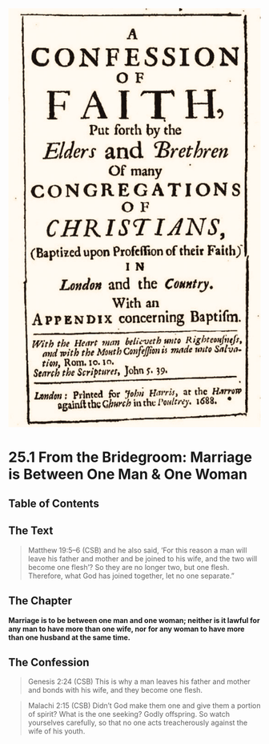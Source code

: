 <img class="intro-right" src="art-1689.png">

# 25.1 From the Bridegroom: Marriage is Between One Man & One Woman

## Table of Contents

<!-- toc -->

## The Text

>Matthew 19:5–6 (CSB) and he also said, ‘For this reason a man will leave his father and mother and be joined to his wife, and the two will become one flesh’? So they are no longer two, but one flesh. Therefore, what God has joined together, let no one separate.”

## The Chapter

**Marriage is to be between one man and one woman; neither is it lawful for any man to have more than one wife, nor for any woman to have more than one husband at the same time.**

## The Confession

>Genesis 2:24 (CSB) This is why a man leaves his father and mother and bonds with his wife, and they become one flesh.

>Malachi 2:15 (CSB) Didn’t God make them one and give them a portion of spirit? What is the one seeking? Godly offspring. So watch yourselves carefully, so that no one acts treacherously against the wife of his youth.

